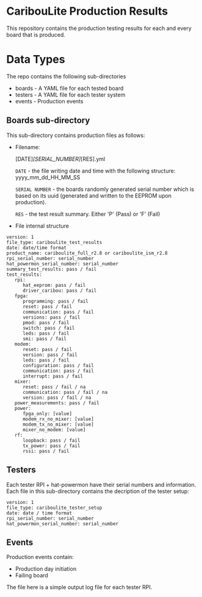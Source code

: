 # CaribouLite Production Results
This repository contains the production testing results for each and every board that is produced.

# Data Types
The repo contains the following sub-directories
 - boards - A YAML file for each tested board
 - testers - A YAML file for each tester system
 - events - Production events

## Boards sub-directory
This sub-directory contains production files as follows:
- Filename:

  [DATE]_[SERIAL_NUMBER]_[RES].yml
  
  `DATE` - the file writing date and time with the following structure: yyyy_mm_dd_HH_MM_SS
  
  `SERIAL NUMBER` - the boards randomly generated serial number which is based on its uuid (generated and written to the EEPROM upon production).
  
  `RES` - the test result summary. Either 'P' (Pass) or 'F' (Fail)
  
- File internal structure
```
version: 1
file_type: cariboulite_test_results
date: date/time format
product_name: cariboulite_full_r2.8 or cariboulite_ism_r2.8
rpi_serial_number: serial_number
hat_powermon_serial_number: serial_number
summary_test_results: pass / fail
test_results:
   rpi:
      hat_eeprom: pass / fail
      driver_caribou: pass / fail
   fpga:
      programming: pass / fail
      reset: pass / fail
      communication: pass / fail
      versions: pass / fail
      pmod: pass / fail
      switch: pass / fail
      leds: pass / fail
      smi: pass / fail
   modem:
      reset: pass / fail
      version: pass / fail
      leds: pass / fail
      configuration: pass / fail
      communication: pass / fail
      interrupt: pass / fail
   mixer:
      reset: pass / fail / na
      communication: pass / fail / na
      version: pass / fail / na
   power_measurements: pass / fail
   power:
      fpga_only: [value]
      modem_rx_no_mixer: [value]
      modem_tx_no_mixer: [value]
      mixer_no_modem: [value]   
   rf:
      loopback: pass / fail
      tx_power: pass / fail
      rssi: pass / fail
```

## Testers
Each tester RPI + hat-powermon have their serial numbers and information.
Each file in this sub-directory contains the decription of the tester setup:
```
version: 1
file_type: cariboulite_tester_setup
date: date / time format
rpi_serial_number: serial_number
hat_powermon_serial_number: serial_number
```

## Events
Production events contain:
 - Production day initiation
 - Failing board

The file here is a simple output log file for each tester RPI.
